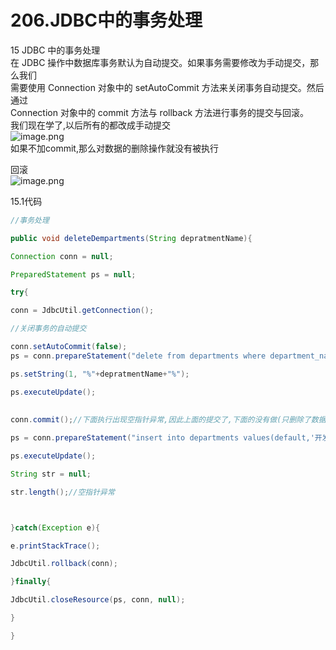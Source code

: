 # 206.JDBC中的事务处理

15 JDBC 中的事务处理<br />在 JDBC 操作中数据库事务默认为自动提交。如果事务需要修改为手动提交，那么我们<br />需要使用 Connection 对象中的 setAutoCommit 方法来关闭事务自动提交。然后通过<br />Connection 对象中的 commit 方法与 rollback 方法进行事务的提交与回滚。<br />我们现在学了,以后所有的都改成手动提交<br />![image.png](https://cdn.nlark.com/yuque/0/2019/png/349894/1561186876013-6f0828cb-a53e-4704-9088-8615bf7ce0c4.png#align=left&display=inline&height=202&name=image.png&originHeight=404&originWidth=723&size=205035&status=done&width=361.5)<br />如果不加commit,那么对数据的删除操作就没有被执行

回滚<br />![image.png](https://cdn.nlark.com/yuque/0/2019/png/349894/1561187073359-fdf7d666-d24b-4043-93fb-a0e7ecdd7b28.png#align=left&display=inline&height=172&name=image.png&originHeight=344&originWidth=760&size=104106&status=done&width=380)

15.1代码

```java
//事务处理

public void deleteDempartments(String depratmentName){

Connection conn = null;

PreparedStatement ps = null;

try{

conn = JdbcUtil.getConnection();

//关闭事务的自动提交

conn.setAutoCommit(false);
ps = conn.prepareStatement("delete from departments where department_name like ?");

ps.setString(1, "%"+depratmentName+"%");

ps.executeUpdate();
   
    
conn.commit();//下面执行出现空指针异常,因此上面的提交了,下面的没有做(只删除了数据,没增加)

ps = conn.prepareStatement("insert into departments values(default,'开发部',2)");

ps.executeUpdate();

String str = null;

str.length();//空指针异常



}catch(Exception e){

e.printStackTrace();

JdbcUtil.rollback(conn);

}finally{

JdbcUtil.closeResource(ps, conn, null);

}

}
```

